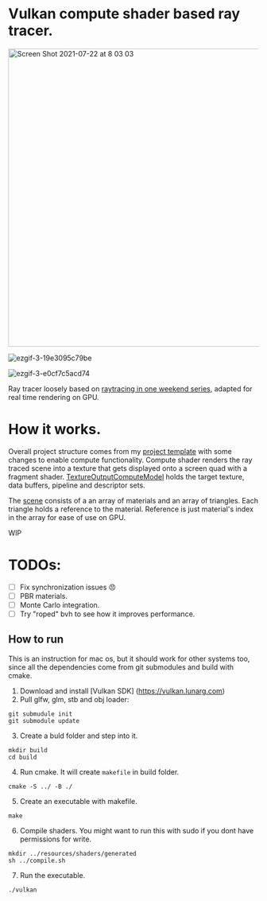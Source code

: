 # Vulkan compute shader based ray tracer.
<img width="600" alt="Screen Shot 2021-07-22 at 8 03 03" src="https://user-images.githubusercontent.com/44236259/126570824-43b49258-9bca-4f33-b756-573611cace79.png">

![ezgif-3-19e3095c79be](https://user-images.githubusercontent.com/44236259/126573565-160546f9-ba8d-41b6-917e-a1da974bb314.gif)

![ezgif-3-e0cf7c5acd74](https://user-images.githubusercontent.com/44236259/126500668-2999f992-3dda-4c17-84d6-3c1b116d000d.gif)

Ray tracer loosely based on [raytracing in one weekend series](https://raytracing.github.io), adapted for real time rendering on GPU.

# How it works.
Overall project structure comes from my [project template](https://github.com/grigoryoskin/vulkan-project-starter) with some changes to enable compute functionality.
Compute shader renders the ray traced scene into a texture that gets displayed onto a screen quad with a fragment shader.
[TextureOutputComputeModel](https://github.com/grigoryoskin/vulkan-compute-ray-tracing/blob/master/src/compute/TextureOutputComputeModel.h) holds the target texture, data buffers, pipeline and descriptor sets.

The [scene](https://github.com/grigoryoskin/vulkan-compute-ray-tracing/blob/master/src/compute/RtScene.h) consists of a an array of materials and an array of triangles. Each triangle holds a reference to the material. Reference is just material's index in the array for ease of use on GPU. 

WIP

# TODOs:
- [ ] Fix synchronization issues 😠 
- [ ] PBR materials.
- [ ] Monte Carlo integration.
- [ ] Try "roped" bvh to see how it improves performance.

## How to run
This is an instruction for mac os, but it should work for other systems too, since all the dependencies come from git submodules and build with cmake.
1. Download and install [Vulkan SDK] (https://vulkan.lunarg.com)
2. Pull glfw, glm, stb and obj loader:
```
git submudule init
git submodule update
```
3. Create a buld folder and step into it.
```
mkdir build
cd build
```
4. Run cmake. It will create `makefile` in build folder.
```
cmake -S ../ -B ./
```
5. Create an executable with makefile.
```
make
```
6. Compile shaders. You might want to run this with sudo if you dont have permissions for write.
```
mkdir ../resources/shaders/generated
sh ../compile.sh
```
7. Run the executable.
```
./vulkan
```
